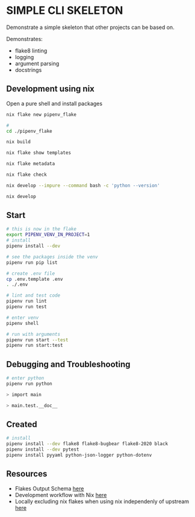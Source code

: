 # SIMPLE CLI SKELETON

Demonstrate a simple skeleton that other projects can be based on.  

Demonstrates:

* flake8 linting
* logging
* argument parsing
* docstrings

## Development using nix

Open a pure shell and install packages

```sh
nix flake new pipenv_flake

# 
cd ./pipenv_flake

nix build 

nix flake show templates

nix flake metadata

nix flake check

nix develop --impure --command bash -c 'python --version'

nix develop
```

## Start

```sh
# this is now in the flake
export PIPENV_VENV_IN_PROJECT=1
# install
pipenv install --dev

# see the packages inside the venv
pipenv run pip list

# create .env file
cp .env.template .env
. ./.env

# lint and test code
pipenv run lint
pipenv run test

# enter venv
pipenv shell

# run with arguments
pipenv run start --test
pipenv run start:test 
```

## Debugging and Troubleshooting

```sh
# enter python
pipenv run python

> import main

> main.test.__doc__
```

## Created

```sh
# install
pipenv install --dev flake8 flake8-bugbear flake8-2020 black
pipenv install --dev pytest 
pipenv install pyyaml python-json-logger python-dotenv
```

## Resources

* Flakes Output Schema [here](https://nixos.wiki/wiki/Flakes#Output_schema)
* Development workflow with Nix [here](https://ayats.org/blog/nix-workflow/)
* Locally excluding nix flakes when using nix independenly of upstream [here](https://discourse.nixos.org/t/locally-excluding-nix-flakes-when-using-nix-independenly-of-upstream/16480)
